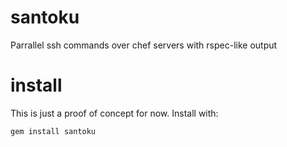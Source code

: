 santoku
=======

Parrallel ssh commands over chef servers with rspec-like output

install
=======

This is just a proof of concept for now. Install with:

    gem install santoku
